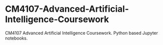 # CM4107-Advanced-Artificial-Intelligence-Coursework
CM4107 Advanced Artificial Intelligence Coursework. Python based Jupyter notebooks. 
